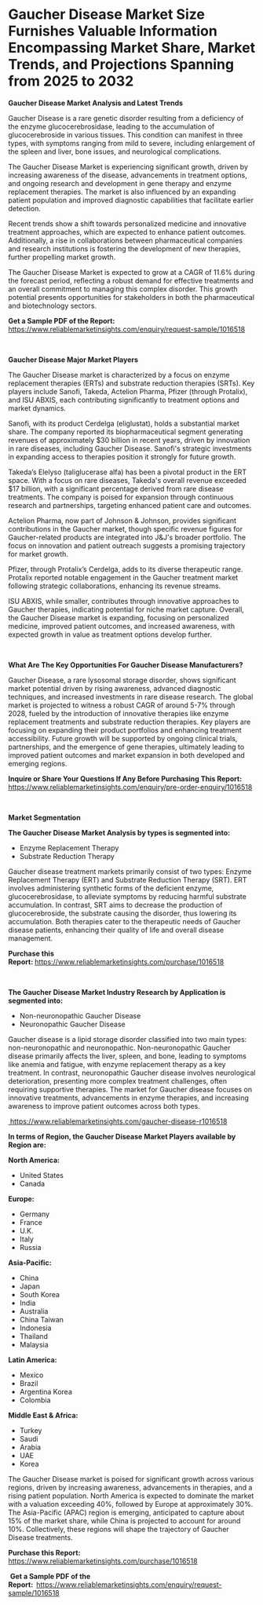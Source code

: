 <p><h1>Gaucher Disease Market Size Furnishes Valuable Information Encompassing Market Share, Market Trends, and Projections Spanning from 2025 to 2032</h1></p><p><strong>Gaucher Disease Market Analysis and Latest Trends</strong></p>
<p><p>Gaucher Disease is a rare genetic disorder resulting from a deficiency of the enzyme glucocerebrosidase, leading to the accumulation of glucocerebroside in various tissues. This condition can manifest in three types, with symptoms ranging from mild to severe, including enlargement of the spleen and liver, bone issues, and neurological complications.</p><p>The Gaucher Disease Market is experiencing significant growth, driven by increasing awareness of the disease, advancements in treatment options, and ongoing research and development in gene therapy and enzyme replacement therapies. The market is also influenced by an expanding patient population and improved diagnostic capabilities that facilitate earlier detection.</p><p>Recent trends show a shift towards personalized medicine and innovative treatment approaches, which are expected to enhance patient outcomes. Additionally, a rise in collaborations between pharmaceutical companies and research institutions is fostering the development of new therapies, further propelling market growth. </p><p>The Gaucher Disease Market is expected to grow at a CAGR of 11.6% during the forecast period, reflecting a robust demand for effective treatments and an overall commitment to managing this complex disorder. This growth potential presents opportunities for stakeholders in both the pharmaceutical and biotechnology sectors.</p></p>
<p><strong>Get a Sample PDF of the Report:&nbsp;</strong> <a href="https://www.reliablemarketinsights.com/enquiry/request-sample/1016518?utm_campaign=2745&utm_medium=2&utm_source=Github&utm_content=ia&utm_term=19042025&utm_id=gaucher-disease">https://www.reliablemarketinsights.com/enquiry/request-sample/1016518</a></p>
<p>&nbsp;</p>
<p><strong>Gaucher Disease Major Market Players</strong></p>
<p><p>The Gaucher Disease market is characterized by a focus on enzyme replacement therapies (ERTs) and substrate reduction therapies (SRTs). Key players include Sanofi, Takeda, Actelion Pharma, Pfizer (through Protalix), and ISU ABXIS, each contributing significantly to treatment options and market dynamics.</p><p>Sanofi, with its product Cerdelga (eliglustat), holds a substantial market share. The company reported its biopharmaceutical segment generating revenues of approximately $30 billion in recent years, driven by innovation in rare diseases, including Gaucher Disease. Sanofi's strategic investments in expanding access to therapies position it strongly for future growth.</p><p>Takeda’s Elelyso (taliglucerase alfa) has been a pivotal product in the ERT space. With a focus on rare diseases, Takeda's overall revenue exceeded $17 billion, with a significant percentage derived from rare disease treatments. The company is poised for expansion through continuous research and partnerships, targeting enhanced patient care and outcomes.</p><p>Actelion Pharma, now part of Johnson & Johnson, provides significant contributions in the Gaucher market, though specific revenue figures for Gaucher-related products are integrated into J&J's broader portfolio. The focus on innovation and patient outreach suggests a promising trajectory for market growth.</p><p>Pfizer, through Protalix’s Cerdelga, adds to its diverse therapeutic range. Protalix reported notable engagement in the Gaucher treatment market following strategic collaborations, enhancing its revenue streams.</p><p>ISU ABXIS, while smaller, contributes through innovative approaches to Gaucher therapies, indicating potential for niche market capture. Overall, the Gaucher Disease market is expanding, focusing on personalized medicine, improved patient outcomes, and increased awareness, with expected growth in value as treatment options develop further.</p></p>
<p>&nbsp;</p>
<p><strong>What Are The Key Opportunities For Gaucher Disease Manufacturers?</strong></p>
<p><p>Gaucher Disease, a rare lysosomal storage disorder, shows significant market potential driven by rising awareness, advanced diagnostic techniques, and increased investments in rare disease research. The global market is projected to witness a robust CAGR of around 5-7% through 2028, fueled by the introduction of innovative therapies like enzyme replacement treatments and substrate reduction therapies. Key players are focusing on expanding their product portfolios and enhancing treatment accessibility. Future growth will be supported by ongoing clinical trials, partnerships, and the emergence of gene therapies, ultimately leading to improved patient outcomes and market expansion in both developed and emerging regions.</p></p>
<p><strong>Inquire or Share Your Questions If Any Before Purchasing This Report:</strong> <a href="https://www.reliablemarketinsights.com/enquiry/pre-order-enquiry/1016518?utm_campaign=2745&utm_medium=2&utm_source=Github&utm_content=ia&utm_term=19042025&utm_id=gaucher-disease">https://www.reliablemarketinsights.com/enquiry/pre-order-enquiry/1016518</a></p>
<p>&nbsp;</p>
<p><strong>Market Segmentation</strong></p>
<p><strong>The Gaucher Disease Market Analysis by types is segmented into:</strong></p>
<p><ul><li>Enzyme Replacement Therapy</li><li>Substrate Reduction Therapy</li></ul></p>
<p><p>Gaucher disease treatment markets primarily consist of two types: Enzyme Replacement Therapy (ERT) and Substrate Reduction Therapy (SRT). ERT involves administering synthetic forms of the deficient enzyme, glucocerebrosidase, to alleviate symptoms by reducing harmful substrate accumulation. In contrast, SRT aims to decrease the production of glucocerebroside, the substrate causing the disorder, thus lowering its accumulation. Both therapies cater to the therapeutic needs of Gaucher disease patients, enhancing their quality of life and overall disease management.</p></p>
<p><strong>Purchase this Report:&nbsp;</strong><a href="https://www.reliablemarketinsights.com/purchase/1016518?utm_campaign=2745&utm_medium=2&utm_source=Github&utm_content=ia&utm_term=19042025&utm_id=gaucher-disease">https://www.reliablemarketinsights.com/purchase/1016518</a></p>
<p>&nbsp;</p>
<p><strong>The Gaucher Disease Market Industry Research by Application is segmented into:</strong></p>
<p><ul><li>Non-neuronopathic Gaucher Disease</li><li>Neuronopathic Gaucher Disease</li></ul></p>
<p><p>Gaucher disease is a lipid storage disorder classified into two main types: non-neuronopathic and neuronopathic. Non-neuronopathic Gaucher disease primarily affects the liver, spleen, and bone, leading to symptoms like anemia and fatigue, with enzyme replacement therapy as a key treatment. In contrast, neuronopathic Gaucher disease involves neurological deterioration, presenting more complex treatment challenges, often requiring supportive therapies. The market for Gaucher disease focuses on innovative treatments, advancements in enzyme therapies, and increasing awareness to improve patient outcomes across both types.</p></p>
<p><a href="https://www.reliablemarketinsights.com/gaucher-disease-r1016518?utm_campaign=2745&utm_medium=2&utm_source=Github&utm_content=ia&utm_term=19042025&utm_id=gaucher-disease">&nbsp;https://www.reliablemarketinsights.com/gaucher-disease-r1016518</a></p>
<p><strong>In terms of Region, the Gaucher Disease Market Players available by Region are:</strong></p>
<p>
    <p> <strong> North America: </strong>
        <ul>
            <li>United States</li>
            <li>Canada</li>
        </ul>
        </p> 
    <p> <strong> Europe: </strong>
        <ul>
            <li>Germany</li>
            <li>France</li>
            <li>U.K.</li>
            <li>Italy</li>
            <li>Russia</li>
        </ul>
        </p> 
    <p> <strong> Asia-Pacific: </strong>
        <ul>
            <li>China</li>
            <li>Japan</li>
            <li>South Korea</li>
            <li>India</li>
            <li>Australia</li>
            <li>China Taiwan</li>
            <li>Indonesia</li>
            <li>Thailand</li>
            <li>Malaysia</li>
        </ul>
        </p> 
    <p> <strong> Latin America: </strong>
        <ul>
            <li>Mexico</li>
            <li>Brazil</li>
            <li>Argentina Korea</li>
            <li>Colombia</li>
        </ul>
        </p> 
    <p> <strong> Middle East & Africa: </strong>
        <ul>
            <li>Turkey</li>
            <li>Saudi</li>
            <li>Arabia</li>
            <li>UAE</li>
            <li>Korea</li>
        </ul>
    </p>
    </p>
<p><p>The Gaucher Disease market is poised for significant growth across various regions, driven by increasing awareness, advancements in therapies, and a rising patient population. North America is expected to dominate the market with a valuation exceeding 40%, followed by Europe at approximately 30%. The Asia-Pacific (APAC) region is emerging, anticipated to capture about 15% of the market share, while China is projected to account for around 10%. Collectively, these regions will shape the trajectory of Gaucher Disease treatments.</p></p>
<p><strong>Purchase this Report: </strong><a href="https://www.reliablemarketinsights.com/purchase/1016518?utm_campaign=2745&utm_medium=2&utm_source=Github&utm_content=ia&utm_term=19042025&utm_id=gaucher-disease">https://www.reliablemarketinsights.com/purchase/1016518</a></p>
<p>&nbsp;<strong>Get a Sample PDF of the Report:&nbsp;&nbsp;</strong><a href="https://www.reliablemarketinsights.com/enquiry/request-sample/1016518?utm_campaign=2745&utm_medium=2&utm_source=Github&utm_content=ia&utm_term=19042025&utm_id=gaucher-disease">https://www.reliablemarketinsights.com/enquiry/request-sample/1016518</a></p>
<p><strong></strong></p>
<p><p></p><p></p><p></p></p>